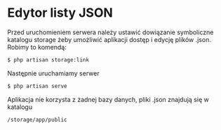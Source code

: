 # Edytor listy JSON

Przed uruchomieniem serwera należy ustawić dowiązanie symboliczne katalogu storage żeby umożliwić aplikacji dostęp i edycję plików .json. Robimy to komendą:

```sh
$ php artisan storage:link
```

Następnie uruchamiamy serwer
```sh
$ php artisan serve
```

Aplikacja nie korzysta z żadnej bazy danych, pliki .json znajdują się w katalogu
```
/storage/app/public
```
